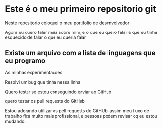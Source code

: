 # Este é o meu primeiro repositorio git

Neste repositorio coloquei o meu portifolio de desenvolvedor

Agora eu quero falar mais sobre mim,
e o que eu quero falar é que eu tinha
esquecido de falar o que eu queria falar

## Existe um arquivo com a lista de linguagens que eu programo

As minhas experimentacoes

Resolvi um bug que tinha nessa linha

Quero testar se estou conseguindo enviar ao GitHub

quero testar os pull requests do GitHub

Estou adorando utilizar os pell requests do GitHUb, assim meu fluxo de
 trabalho fica muito mais profissional, e pessoas podem revisar oq eu estou
 mudando.
